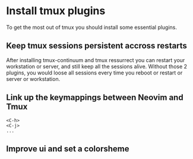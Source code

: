 # Install tmux plugins

To get the most out of tmux you should install some essential plugins.

## Keep tmux sessions persistent accross restarts

After installing tmux-continuum and tmux ressurrect you can restart your workstation or server,
and still keep all the sessions alive. Without those 2 plugins, you would loose all sessions
every time you reboot or restart or server or workstation.

## Link up the keymappings between Neovim and Tmux

```
<C-h>
<C-j>
...
```

## Improve ui and set a colorsheme
